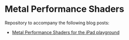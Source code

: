 # Metal Performance Shaders

Repository to accompany the following blog posts:
- [Metal Performance Shaders for the iPad playground](http://mhorga.org/2016/07/31/metal-performance-shaders-for-the-ipad-playground.html)
